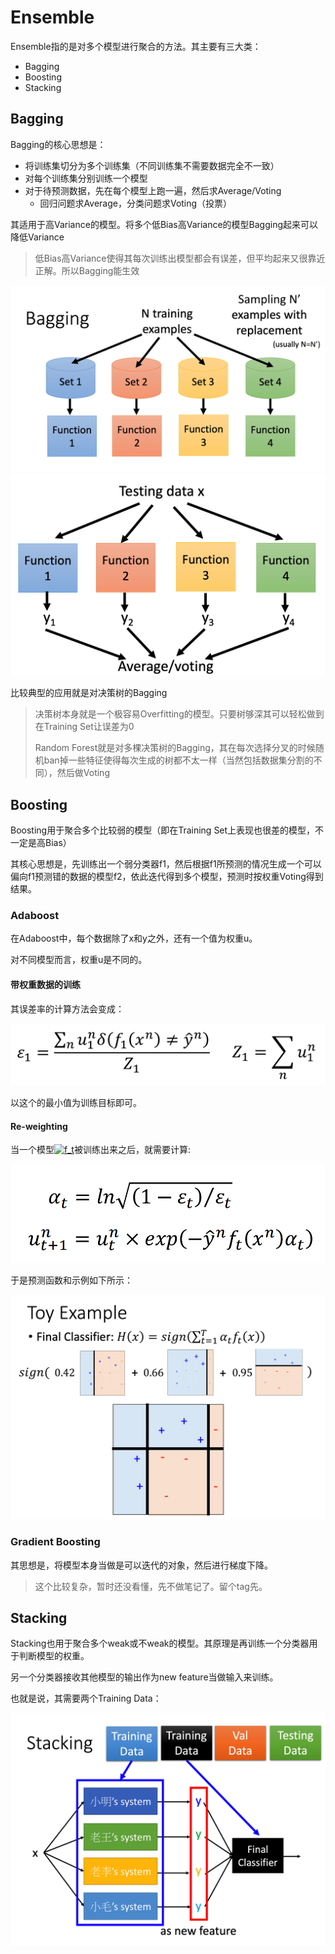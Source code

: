 # Ensemble

Ensemble指的是对多个模型进行聚合的方法。其主要有三大类：

+ Bagging
+ Boosting
+ Stacking

## Bagging

Bagging的核心思想是：

+ 将训练集切分为多个训练集（不同训练集不需要数据完全不一致）
+ 对每个训练集分别训练一个模型
+ 对于待预测数据，先在每个模型上跑一遍，然后求Average/Voting
  + 回归问题求Average，分类问题求Voting（投票）

其适用于高Variance的模型。将多个低Bias高Variance的模型Bagging起来可以降低Variance

> 低Bias高Variance使得其每次训练出模型都会有误差，但平均起来又很靠近正解。所以Bagging能生效

<img src="img/22_01.png" />

<img src="img/22_02.png" />

比较典型的应用就是对决策树的Bagging

> 决策树本身就是一个极容易Overfitting的模型。只要树够深其可以轻松做到在Training Set让误差为0
>
> Random Forest就是对多棵决策树的Bagging，其在每次选择分叉的时候随机ban掉一些特征使得每次生成的树都不太一样（当然包括数据集分割的不同），然后做Voting

## Boosting

Boosting用于聚合多个比较弱的模型（即在Training Set上表现也很差的模型，不一定是高Bias）

其核心思想是，先训练出一个弱分类器f1，然后根据f1所预测的情况生成一个可以偏向f1预测错的数据的模型f2，依此迭代得到多个模型，预测时按权重Voting得到结果。

### Adaboost

在Adaboost中，每个数据除了x和y之外，还有一个值为权重u。

对不同模型而言，权重u是不同的。

#### 带权重数据的训练

其误差率的计算方法会变成：

<img src="img/22_03.png" />

以这个的最小值为训练目标即可。

#### Re-weighting

当一个模型<a href="https://www.codecogs.com/eqnedit.php?latex=f_t" target="_blank"><img src="https://latex.codecogs.com/gif.latex?f_t" title="f_t" /></a>被训练出来之后，就需要计算:

<img src="img/22_04.png" />

于是预测函数和示例如下所示：

<img src="img/22_05.png" />

### Gradient Boosting

其思想是，将模型本身当做是可以迭代的对象，然后进行梯度下降。

> 这个比较复杂，暂时还没看懂，先不做笔记了。留个tag先。

## Stacking

Stacking也用于聚合多个weak或不weak的模型。其原理是再训练一个分类器用于判断模型的权重。

另一个分类器接收其他模型的输出作为new feature当做输入来训练。

也就是说，其需要两个Training Data：

<img src="img/22_06.png" />

